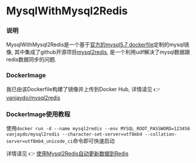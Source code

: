 # MysqlWithMysql2Redis

### 说明
MysqlWithMysql2Redis是一个基于[官方的mysql5.7 dockerfile](https://github.com/docker-library/mysql/tree/master/5.7)定制的mysql镜像, 其中集成了github开源项目[mysql2redis](https://github.com/dawnbreaks/mysql2redis), 是一个利用udf解决了mysql数据跟redis数据同步的问题.

### DockerImage
我已由该Dockerfile构建了镜像并上传到Docker Hub, 详情请见 👉 [vanjaydo/mysql2redis](https://hub.docker.com/r/vanjaydo/mysql2redis/)

### DockerImage使用教程
使用`docker run -d --name mysql2redis --env MYSQL_ROOT_PASSWORD=123456 vanjaydo/mysql2redis --character-set-server=utf8mb4 --collation-server=utf8mb4_unicode_ci`命令即可快速启动

详情请见 👉 [使用Mysql2Redis自动更新数据到Redis](https://blog.safeandsound.cn/post/PushData2RedisWithMysql2Redis.html)
